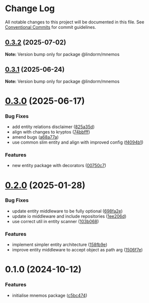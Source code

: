 # Change Log

All notable changes to this project will be documented in this file.
See [Conventional Commits](https://conventionalcommits.org) for commit guidelines.

## [0.3.2](https://github.com/lindorm-io/monorepo/compare/@lindorm/mnemos@0.3.1...@lindorm/mnemos@0.3.2) (2025-07-02)

**Note:** Version bump only for package @lindorm/mnemos

## [0.3.1](https://github.com/lindorm-io/monorepo/compare/@lindorm/mnemos@0.3.0...@lindorm/mnemos@0.3.1) (2025-06-24)

**Note:** Version bump only for package @lindorm/mnemos

# [0.3.0](https://github.com/lindorm-io/monorepo/compare/@lindorm/mnemos@0.2.0...@lindorm/mnemos@0.3.0) (2025-06-17)

### Bug Fixes

- add entity relations disclaimer ([825a35d](https://github.com/lindorm-io/monorepo/commit/825a35d823e47cfc0e76a085871f2f444db14b04))
- align with changes to kryptos ([74bbfff](https://github.com/lindorm-io/monorepo/commit/74bbfff6fb50504dc70327f7de3fd6d4b45cb65a))
- amend bugs ([a68a77a](https://github.com/lindorm-io/monorepo/commit/a68a77a811ddfe33a0b487cd84cda6a18d3054b6))
- use common slim entity and align with improved config ([f4094b1](https://github.com/lindorm-io/monorepo/commit/f4094b173f11af4d342ece49d8a3ff72f1846d20))

### Features

- new entity package with decorators ([00750c7](https://github.com/lindorm-io/monorepo/commit/00750c7380e1c934be8f3f317b4fba7b834f90a8))

# [0.2.0](https://github.com/lindorm-io/monorepo/compare/@lindorm/mnemos@0.1.0...@lindorm/mnemos@0.2.0) (2025-01-28)

### Bug Fixes

- update entity middleware to be fully optional ([698fa2e](https://github.com/lindorm-io/monorepo/commit/698fa2e00cbd6d910ffa5fe75ec655f000cdb279))
- update io middleware and include repositories ([1ee206d](https://github.com/lindorm-io/monorepo/commit/1ee206d194dd8ef55ef0196f5beb011b6400304f))
- use correct util in entity scanner ([103b068](https://github.com/lindorm-io/monorepo/commit/103b068675e89f1f6d8f3390e1a058f383bd3abb))

### Features

- implement simpler entity architecture ([158fb9e](https://github.com/lindorm-io/monorepo/commit/158fb9ed054ebbc6861c8c6ff869ebc8e9af8e4c))
- improve entity middleware to accept object as path arg ([1506f7e](https://github.com/lindorm-io/monorepo/commit/1506f7e5ab4cd90866916c4b151e61becb27dc06))

# 0.1.0 (2024-10-12)

### Features

- initialise mnemos package ([c5bc474](https://github.com/lindorm-io/monorepo/commit/c5bc474b619d4c97eae849e7f4986b3bf59fe00e))
